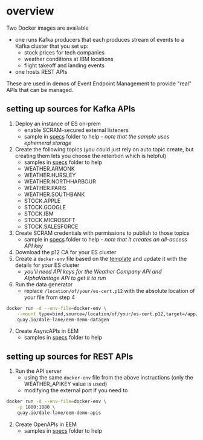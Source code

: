 # overview

Two Docker images are available
- one runs Kafka producers that each produces stream of events to a Kafka cluster that you set up:
    - stock prices for tech companies
    - weather conditions at IBM locations
    - flight takeoff and landing events
- one hosts REST APIs

These are used in demos of Event Endpoint Management to provide "real" APIs that can be managed.

## setting up sources for Kafka APIs

1. Deploy an instance of ES on-prem
    * enable SCRAM-secured external listeners
    * sample in [specs](https://github.com/dalelane/eem-demo-datagen/blob/main/specs/eventstreams/kafka.yaml) folder to help - _note that the sample uses ephemeral storage_
2. Create the following topics (you could just rely on auto topic create, but creating them lets you choose the retention which is helpful)
    * samples in [specs](https://github.com/dalelane/eem-demo-datagen/blob/main/specs/eventstreams/topics.yaml) folder to help
    - WEATHER.ARMONK
    - WEATHER.HURSLEY
    - WEATHER.NORTHHARBOUR
    - WEATHER.PARIS
    - WEATHER.SOUTHBANK
    - STOCK.APPLE
    - STOCK.GOOGLE
    - STOCK.IBM
    - STOCK.MICROSOFT
    - STOCK.SALESFORCE
3. Create SCRAM credentials with permissions to publish to those topics
    * sample in [specs](https://github.com/dalelane/eem-demo-datagen/blob/main/specs/eventstreams/user.yaml) folder to help - _note that it creates an all-access API key_
4. Download the p12 CA for your ES cluster
5. Create a `docker-env` file based on the [template](https://github.com/dalelane/eem-demo-datagen/blob/main/sample-docker-env) and update it with the details for your ES cluster
    * _you'll need API keys for the Weather Company API and AlphaVantage API to get it to run_
6. Run the data generator
    * replace `/location/of/your/es-cert.p12` with the absolute location of your file from step 4
```sh
docker run -d --env-file=docker-env \
    --mount type=bind,source=/location/of/your/es-cert.p12,target=/app/cas/cert.p12,readonly \
    quay.io/dale-lane/eem-demo-datagen
```
7. Create AsyncAPIs in EEM
    * samples in [specs](https://github.com/dalelane/eem-demo-datagen/tree/main/specs/asyncapi) folder to help

## setting up sources for REST APIs

1. Run the API server
    * using the same `docker-env` file from the above instructions (only the WEATHER_APIKEY value is used)
    * modifying the external port if you need to
```sh
docker run -d --env-file=docker-env \
    -p 1880:1880 \
    quay.io/dale-lane/eem-demo-apis
```

2. Create OpenAPIs in EEM
    * samples in [specs](https://github.com/dalelane/eem-demo-datagen/tree/main/specs/openapi) folder to help
